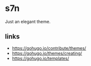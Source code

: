 # s7n

Just an elegant theme.

## links

- https://gohugo.io/contribute/themes/
- https://gohugo.io/themes/creating/
- https://gohugo.io/templates/